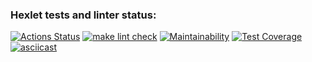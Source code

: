 ### Hexlet tests and linter status:
[![Actions Status](https://github.com/Logan4646/backend-project-46/workflows/hexlet-check/badge.svg)](https://github.com/Logan4646/backend-project-46/actions)
[![make lint check](https://github.com/Logan4646/backend-project-46/workflows/hexlet-check/badge.svg)](https://github.com/Logan4646/backend-project-46/actions)
[![Maintainability](https://api.codeclimate.com/v1/badges/a605e7b84bfbca08197d/maintainability)](https://codeclimate.com/github/Logan4646/backend-project-46/maintainability)
[![Test Coverage](https://api.codeclimate.com/v1/badges/a605e7b84bfbca08197d/test_coverage)](https://codeclimate.com/github/Logan4646/backend-project-46/test_coverage)
[![asciicast](https://asciinema.org/a/V5dH1MP7iyr982IYTA7vs8riD.png)](https://asciinema.org/a/V5dH1MP7iyr982IYTA7vs8riD)
